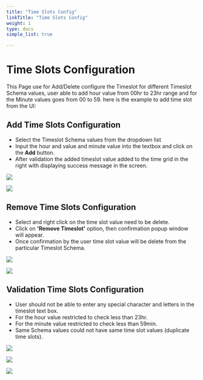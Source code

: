 ```yaml
---
title: "Time Slots Config"
linkTitle: "Time Slots Config"
weight: 1
type: docs
simple_list: true

---
```


# Time Slots Configuration

This Page use for Add/Delete configure the Timeslot for different Timeslot Schema values,
user able to add hour value from 00hr to 23hr range and for the Minute values goes from 00 to 59.
here is the example to add time slot from the UI:

## Add Time Slots Configuration

 - Select the Timeslot Schema values from the dropdown list
 - Input the hour and value and minute value into the textbox and click on the **Add** button.
 - After validation the added timeslot value added to the time grid in the right with displaying success message in the screen.
 
![](/images/UserGuides/Inventory/TimeSlotsConfig/Addtimeslot.png)
 
![](/images/UserGuides/Inventory/TimeSlotsConfig/Addtimeslotsucessfully.png)

## Remove Time Slots Configuration
 - Select and right click on the time slot value need to be delete.
 - Click on **'Remove Timeslot'** option, then confirmation popup window will appear.
 - Once confirmation by the user time slot value will be delete from the particular Timeslot Schema.
 
![](/images/UserGuides/Inventory/TimeSlotsConfig/deleteselection.png)
 
![](/images/UserGuides/Inventory/TimeSlotsConfig/deletePopup.png)
 
## Validation Time Slots Configuration
 - User should not be able to enter any special character and letters in the timeslot text box.
 - For the hour value restricted to check less than 23hr.
 - For the minute value restricted to check less than 59min.
 - Same Schema values could not have same time slot values (duplicate time slots).
 
![](/images/UserGuides/Inventory/TimeSlotsConfig/validationforHours.png)

![](/images/UserGuides/Inventory/TimeSlotsConfig/validationforMin.png)

![](/images/UserGuides/Inventory/TimeSlotsConfig/validationDuplicate.png)